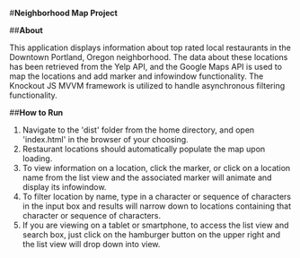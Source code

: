 #**Neighborhood Map Project**

##**About**

This application displays information about top rated local restaurants in the Downtown Portland, Oregon neighborhood. The data about these locations has been retrieved from the Yelp API, and the Google Maps API is used to map the locations and add marker and infowindow functionality. The Knockout JS MVVM framework is utilized to handle asynchronous filtering functionality.

##**How to Run**

1. Navigate to the 'dist' folder from the home directory, and open 'index.html' in the browser of your choosing.
2. Restaurant locations should automatically populate the map upon loading.
3. To view information on a location, click the marker, or click on a location name from the list view and the associated marker will animate and display its infowindow.
4. To filter location by name, type in a character or sequence of characters in the input box and results will narrow down to locations containing that character or sequence of characters.
5. If you are viewing on a tablet or smartphone, to access the list view and search box, just click on the hamburger button on the upper right and the list view will drop down into view.
